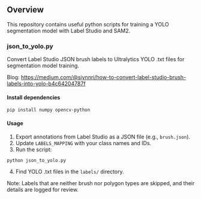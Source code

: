 ## Overview
This repository contains useful python scripts for training a YOLO segmentation model with Label Studio and SAM2.

### json_to_yolo.py
Convert Label Studio JSON brush labels to Ultralytics YOLO .txt files for segmentation model training.

Blog: https://medium.com/@siynnri/how-to-convert-label-studio-brush-labels-into-yolo-b4c64204787f


#### Install dependencies
```
pip install numpy opencv-python
```

#### Usage

1. Export annotations from Label Studio as a JSON file (e.g., `brush.json`).
2. Update `LABELS_MAPPING` with your class names and IDs.
3. Run the script:

```
python json_to_yolo.py
```

4. Find YOLO .txt files in the `labels/` directory.

Note: Labels that are neither brush nor polygon types are skipped, and their details are logged for review.